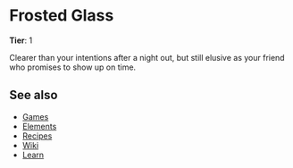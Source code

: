 # Frosted Glass

**Tier**: 1

Clearer than your intentions after a night out, but still elusive as your friend who promises to show up on time.

## See also

* [Games](/wiki/games)
* [Elements](/wiki/elements)
* [Recipes](/wiki/recipes)
* [Wiki](/wiki/index)
* [Learn](/learn/index)